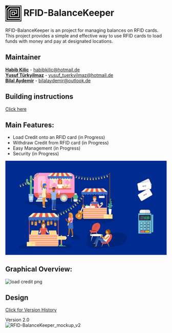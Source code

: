 # <img src="./Documentation/images/RFID-BalanceKeeper_Logo.jpg" width="50" style="vertical-align: middle;"> RFID-BalanceKeeper

RFID-BalanceKeeper is an project for managing balances on RFID cards. This project provides a simple and effective way to use RFID cards to load funds with money and pay at designated locations.

## Maintainer
**[Habib Kilic](https://github.com/CaTaNa52)** - habibkilic@hotmail.de \
**[Yusuf Türkyilmaz](https://github.com/Yusuf-Tuerkyilmaz)** - yusuf_tuerkyilmaz@hotmail.de \
**[Bilal Aydemir](https://github.com/bayd16)** - bilalaydemir@outlook.de

## Building instructions
[Click here](https://github.com/CaTaNa52/RFID-BalanceKeeper/blob/main/Documentation/building%20instructions.md)

## Main Features:
* Load Credit onto an RFID card (in Progress)
* Withdraw Credit from RFID card (in Progress)
* Easy Management (in Progress)
* Security (in Progress)

![Usecase](./Documentation/images/RFID-BalanceKeeper_UseCase.jpg)

## Graphical Overview:
![load credit png](https://github.com/CaTaNa52/RFID-BalanceKeeper/assets/168981162/ecab0dd7-90e6-44eb-ab22-1c4ea890b1a9)

## Design

[Click for Version History](/workspaces/RFID-BalanceKeeper/Documentation/images/Hardware_design_history)

Version 2.0 \
![RFID-BalanceKeeper_mockup_v2](./Documentation/images/Harware_design_history/RFID-BalanceKeeper_mockup_v2.drawio.png)
